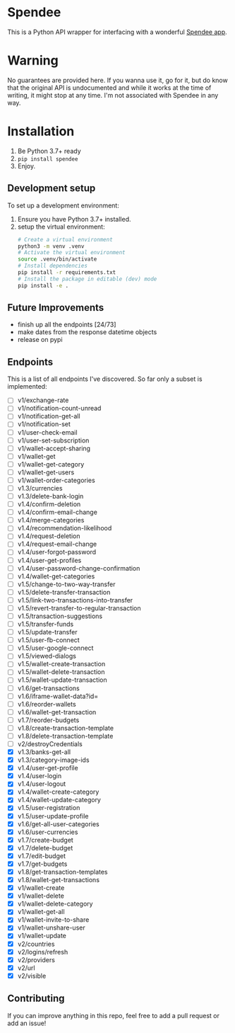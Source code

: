 # Spendee

This is a Python API wrapper for interfacing with a wonderful [Spendee app](https://www.spendee.com/).

# Warning

No guarantees are provided here. If you wanna use it, go for it, but do know that the original API is undocumented and while it works at the time of writing, it might stop at any time. I'm not associated with Spendee in any way.

# Installation

1. Be Python 3.7+ ready
2. `pip install spendee`
3. Enjoy.

## Development setup

To set up a development environment:

1. Ensure you have Python 3.7+ installed.
2. setup the virtual environment:
    ```bash
    # Create a virtual environment
    python3 -m venv .venv
    # Activate the virtual environment
    source .venv/bin/activate
    # Install dependencies
    pip install -r requirements.txt
    # Install the package in editable (dev) mode
    pip install -e .
    ```

## Future Improvements

- finish up all the endpoints [24/73]
- make dates from the response datetime objects
- release on pypi

## Endpoints

This is a list of all endpoints I've discovered. So far only a subset is implemented:

- [ ] v1/exchange-rate
- [ ] v1/notification-count-unread
- [ ] v1/notification-get-all
- [ ] v1/notification-set
- [ ] v1/user-check-email
- [ ] v1/user-set-subscription
- [ ] v1/wallet-accept-sharing
- [ ] v1/wallet-get
- [ ] v1/wallet-get-category
- [ ] v1/wallet-get-users
- [ ] v1/wallet-order-categories
- [ ] v1.3/currencies
- [ ] v1.3/delete-bank-login
- [ ] v1.4/confirm-deletion
- [ ] v1.4/confirm-email-change
- [ ] v1.4/merge-categories
- [ ] v1.4/recommendation-likelihood
- [ ] v1.4/request-deletion
- [ ] v1.4/request-email-change
- [ ] v1.4/user-forgot-password
- [ ] v1.4/user-get-profiles
- [ ] v1.4/user-password-change-confirmation
- [ ] v1.4/wallet-get-categories
- [ ] v1.5/change-to-two-way-transfer
- [ ] v1.5/delete-transfer-transaction
- [ ] v1.5/link-two-transactions-into-transfer
- [ ] v1.5/revert-transfer-to-regular-transaction
- [ ] v1.5/transaction-suggestions
- [ ] v1.5/transfer-funds
- [ ] v1.5/update-transfer
- [ ] v1.5/user-fb-connect
- [ ] v1.5/user-google-connect
- [ ] v1.5/viewed-dialogs
- [ ] v1.5/wallet-create-transaction
- [ ] v1.5/wallet-delete-transaction
- [ ] v1.5/wallet-update-transaction
- [ ] v1.6/get-transactions
- [ ] v1.6/iframe-wallet-data?id=
- [ ] v1.6/reorder-wallets
- [ ] v1.6/wallet-get-transaction
- [ ] v1.7/reorder-budgets
- [ ] v1.8/create-transaction-template
- [ ] v1.8/delete-transaction-template
- [ ] v2/destroyCredentials
- [X] v1.3/banks-get-all
- [X] v1.3/category-image-ids
- [X] v1.4/user-get-profile
- [X] v1.4/user-login
- [X] v1.4/user-logout
- [X] v1.4/wallet-create-category
- [X] v1.4/wallet-update-category
- [X] v1.5/user-registration
- [X] v1.5/user-update-profile
- [X] v1.6/get-all-user-categories
- [X] v1.6/user-currencies
- [X] v1.7/create-budget
- [X] v1.7/delete-budget
- [X] v1.7/edit-budget
- [X] v1.7/get-budgets
- [X] v1.8/get-transaction-templates
- [X] v1.8/wallet-get-transactions
- [X] v1/wallet-create
- [X] v1/wallet-delete
- [X] v1/wallet-delete-category
- [X] v1/wallet-get-all
- [X] v1/wallet-invite-to-share
- [X] v1/wallet-unshare-user
- [X] v1/wallet-update
- [X] v2/countries
- [X] v2/logins/refresh
- [X] v2/providers
- [X] v2/url
- [X] v2/visible

## Contributing

If you can improve anything in this repo, feel free to add a pull request or add an issue!
